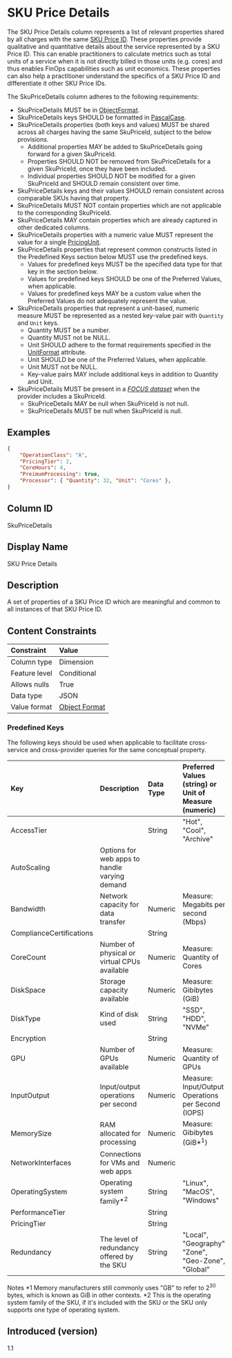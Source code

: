 # SKU Price Details

The SKU Price Details column represents a list of relevant properties shared by all charges with the same [SKU Price ID](#skupriceid). These properties provide qualitative and quantitative details about the service represented by a SKU Price ID. This can enable practitioners to calculate metrics such as total units of a service when it is not directly billed in those units (e.g. cores) and thus enables FinOps capabilities such as unit economics. These properties can also help a practitioner understand the specifics of a SKU Price ID and differentiate it other SKU Price IDs.

The SkuPriceDetails column adheres to the following requirements:

* SkuPriceDetails MUST be in [ObjectFormat](#objectformat).
* SkuPriceDetails keys SHOULD be formatted in [PascalCase](#glossary:pascalcase).
* SkuPriceDetails properties (both keys and values) MUST be shared across all charges having the same SkuPriceId, subject to the below provisions.
  * Additional properties MAY be added to SkuPriceDetails going forward for a given SkuPriceId.
  * Properties SHOULD NOT be removed from SkuPriceDetails for a given SkuPriceId, once they have been included.
  * Individual properties SHOULD NOT be modified for a given SkuPriceId and SHOULD remain consistent over time.
* SkuPriceDetails keys and their values SHOULD remain consistent across comparable SKUs having that property.
* SkuPriceDetails MUST NOT contain properties which are not applicable to the corresponding SkuPriceId.
* SkuPriceDetails MAY contain properties which are already captured in other dedicated columns.
* SkuPriceDetails properties with a numeric value MUST represent the value for a single [PricingUnit](#pricingunit).
* SkuPriceDetails properties that represent common constructs listed in the Predefined Keys section below MUST use the predefined keys.
  * Values for predefined keys MUST be the specified data type for that key in the section below.
  * Values for predefined keys SHOULD be one of the Preferred Values, when applicable.
  * Values for predefined keys MAY be a custom value when the Preferred Values do not adequately represent the value.
* SkuPriceDetails properties that represent a unit-based, numeric measure MUST be represented as a nested key-value pair with `Quantity` and `Unit` keys.
  * Quantity MUST be a number.
  * Quantity MUST not be NULL.
  * Unit SHOULD adhere to the format requirements specified in the [UnitFormat](#unitformat) attribute.
  * Unit SHOULD be one of the Preferred Values, when applicable.
  * Unit MUST not be NULL.
  * Key-value pairs MAY include additional keys in addition to Quantity and Unit.
* SkuPriceDetails MUST be present in a [*FOCUS dataset*](#glossary:FOCUS-dataset) when the provider includes a SkuPriceId.
  * SkuPriceDetails MAY be null when SkuPriceId is not null.
  * SkuPriceDetails MUST be null when SkuPriceId is null.

## Examples

```json
{
    "OperationClass": "A",
    "PricingTier": 2,
    "CoreHours": 4,
    "PreimumProcessing": true,
    "Processor": { "Quantity": 32, "Unit": "Cores" },
}
```

## Column ID

SkuPriceDetails

## Display Name

SKU Price Details

## Description

A set of properties of a SKU Price ID which are meaningful and common to all instances of that SKU Price ID.

## Content Constraints

| Constraint    | Value                          |
| :------------ | :----------------------------- |
| Column type   | Dimension                      |
| Feature level | Conditional                    |
| Allows nulls  | True                           |
| Data type     | JSON                           |
| Value format  | [Object Format](#objectformat) |

### Predefined Keys

The following keys should be used when applicable to facilitate cross-service and cross-provider queries for the same conceptual property.

| Key                      | Description                                       | Data Type        | Preferred Values (string) or Unit of Measure (numeric)|
| :----------------------- | :------------------------------------------------ | :--------------- | :---------------------------------------------------- |
| AccessTier               |                                                   | String           | "Hot", "Cool", "Archive"                              |
| AutoScaling              | Options for web apps to handle varying demand     |                  |                                                       |
| Bandwidth                | Network capacity for data transfer                | Numeric          | Measure: Megabits per second (Mbps)                   |
| ComplianceCertifications |                                                   | String           |                                                       |
| CoreCount                | Number of physical or virtual CPUs available      | Numeric          | Measure: Quantity of Cores                            |
| DiskSpace                | Storage capacity available                        | Numeric          | Measure: Gibibytes (GiB)                              |
| DiskType                 | Kind of disk used                                 | String           | "SSD", "HDD", "NVMe"                                  |
| Encryption               |                                                   | String           |                                                       |
| GPU                      | Number of GPUs available                          | Numeric          | Measure: Quantity of GPUs                             |
| InputOutput              | Input/output operations per second                | Numeric          | Measure: Input/Output Operations per Second (IOPS)    |
| MemorySize               | RAM allocated for processing                      | Numeric          | Measure: Gibibytes (GiB*<sup>1</sup>)                 | 
| NetworkInterfaces        | Connections for VMs and web apps                  | Numeric          |                                                       |
| OperatingSystem          | Operating system family*<sup>2</sup>              | String           | "Linux", "MacOS", "Windows"                           |
| PerformanceTier          |                                                   | String           |                                                       |
| PricingTier              |                                                   | String           |                                                       |
| Redundancy               | The level of redundancy offered by the SKU        | String           | "Local", "Geography", "Zone", "Geo-Zone", "Global"    |

Notes
*1 Memory manufacturers still commonly uses "GB" to refer to 2<sup>30</sup> bytes, which is known as GiB in other contexts.
*2 This is the operating system family of the SKU, if it's included with the SKU or the SKU only supports one type of operating system.

## Introduced (version)

1.1
